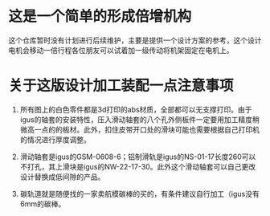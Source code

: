 # 这是一个简单的形成倍增机构

这个仓库暂时没有计划进行后续维护，主要是提供一个设计方案的参考，这个设计电机会移动一倍行程各位朋友可以试着加一级传动将机架固定在电机上。

# 关于这版设计加工装配一点注意事项

1. 所有图上的白色零件都是3d打印的abs材质，全部都可以无支撑打印。由于igus的轴套的安装特性，压入滑动轴套的八个孔外侧板件一定要用加工精度稍微高一点的的板材。此外，扣住皮带开口处的滑块可能也需要根据自己打印机的情况进行厚度调整。

2. 滑动轴套是igus的GSM-0608-6；铝制滑轨是igus的NS-01-17长度260可以不打孔，其上滑块是igus的NW-22-17-30。此外这个滑动轴套可以自己更改设计替换成低间隙的产品。

3. 碳轨道就是随便找的一家卖航模碳棒的买的，有条件建议自行加工（igus没有6mm的碳棒。
